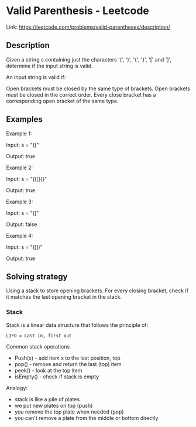 # Valid Parenthesis - Leetcode

Link: <https://leetcode.com/problems/valid-parentheses/description/>

## Description

Given a string s containing just the characters '(', ')', '{', '}', '[' and ']', determine if the input string is valid.

An input string is valid if:

Open brackets must be closed by the same type of brackets.
Open brackets must be closed in the correct order.
Every close bracket has a corresponding open bracket of the same type.

## Examples

Example 1:

Input: s = "()"

Output: true

Example 2:

Input: s = "()[]{}"

Output: true

Example 3:

Input: s = "(]"

Output: false

Example 4:

Input: s = "([])"

Output: true

## Solving strategy

Using a stack to store opening brackets. For every closing bracket, check if it matches the last opening bracket in 
the stack.

### Stack

Stack is a linear data structure that follows the principle of:

`LIFO = Last in, first out`

Common stack operations

- Push(x) - add item x to the last position, top
- pop() - remove and return the last (top) item
- peek() - look at the top item
- isEmpty() - check if stack is empty

Analogy:

- stack is like a pile of plates
- we put new plates on top (push)
- you remove the top plate when needed (pop)
- you can't remove a plate from the middle or bottom directly